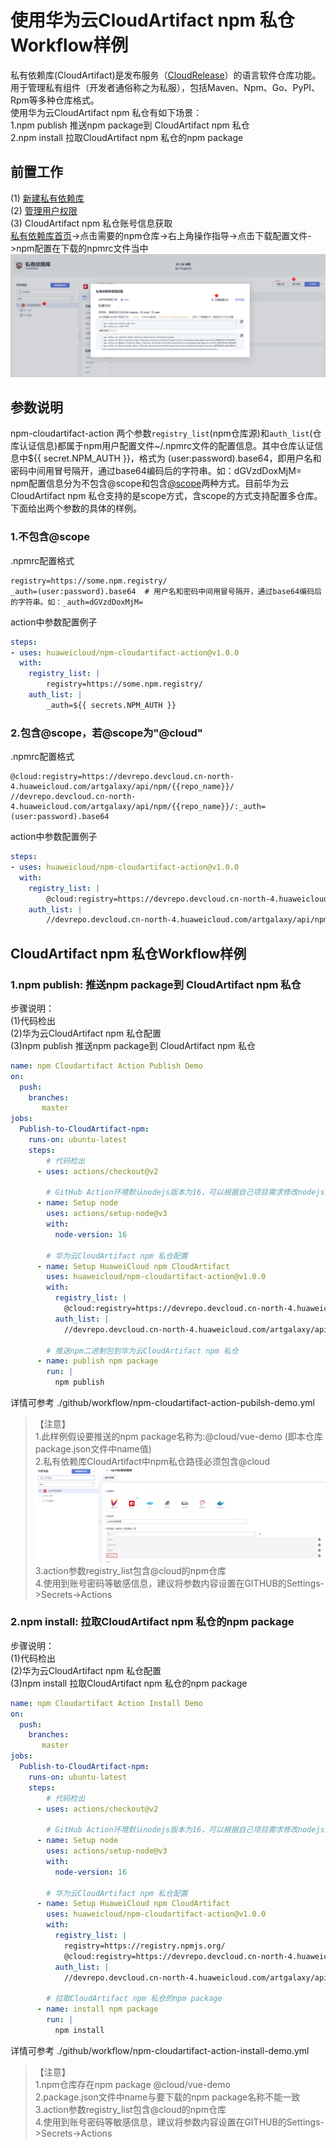 # 使用华为云CloudArtifact npm 私仓Workflow样例
私有依赖库(CloudArtifact)是发布服务（[CloudRelease](https://support.huaweicloud.com/cloudrelease/index.html)）的语言软件仓库功能。用于管理私有组件（开发者通俗称之为私服），包括Maven、Npm、Go、PyPI、Rpm等多种仓库格式。   
使用华为云CloudArtifact npm 私仓有如下场景：  
1.npm publish 推送npm package到 CloudArtifact npm 私仓   
2.npm install 拉取CloudArtifact npm 私仓的npm package 

## **前置工作**
(1) [新建私有依赖库](https://support.huaweicloud.com/usermanual-releaseman/cloudrelease_01_0008.html)  
(2) [管理用户权限](https://support.huaweicloud.com/usermanual-releaseman/cloudrelease_01_0011.html)  
(3) CloudArtifact npm 私仓账号信息获取  
[私有依赖库首页](https://devcloud.cn-north-4.huaweicloud.com/cloudartifact/repository)->点击需要的npm仓库->右上角操作指导->点击下载配置文件->npm配置在下载的npmrc文件当中  
![图一](imgs/npm-config-download.PNG)

## 参数说明
npm-cloudartifact-action 两个参数`registry_list`(npm仓库源)和`auth_list`(仓库认证信息)都属于npm用户配置文件~/.npmrc文件的配置信息。其中仓库认证信息中${{ secret.NPM_AUTH }}，格式为 (user:password).base64，即用户名和密码中间用冒号隔开，通过base64编码后的字符串。如：dGVzdDoxMjM=    
npm配置信息分为不包含@scope和包含[@scope](https://docs.npmjs.com/cli/v6/using-npm/scope)两种方式。目前华为云CloudArtifact npm 私仓支持的是scope方式，含scope的方式支持配置多仓库。下面给出两个参数的具体的样例。  

### 1.不包含@scope
.npmrc配置格式
```
registry=https://some.npm.registry/
_auth=(user:password).base64  # 用户名和密码中间用冒号隔开，通过base64编码后的字符串。如：_auth=dGVzdDoxMjM=
```
action中参数配置例子
```yml
steps:
- uses: huaweicloud/npm-cloudartifact-action@v1.0.0
  with: 
    registry_list: |
        registry=https://some.npm.registry/
    auth_list: |
        _auth=${{ secrets.NPM_AUTH }}
```
### 2.包含@scope，若@scope为"@cloud"
.npmrc配置格式
```
@cloud:registry=https://devrepo.devcloud.cn-north-4.huaweicloud.com/artgalaxy/api/npm/{{repo_name}}/
//devrepo.devcloud.cn-north-4.huaweicloud.com/artgalaxy/api/npm/{{repo_name}}/:_auth=(user:password).base64
```
action中参数配置例子
```yml
steps:
- uses: huaweicloud/npm-cloudartifact-action@v1.0.0
  with: 
    registry_list: |
        @cloud:registry=https://devrepo.devcloud.cn-north-4.huaweicloud.com/artgalaxy/api/npm/{{repo_name}}/
    auth_list: |
        //devrepo.devcloud.cn-north-4.huaweicloud.com/artgalaxy/api/npm/{{repo_name}}/:_auth=${{ secrets.NPM_AUTH }}
```

## **CloudArtifact npm 私仓Workflow样例**
### 1.npm publish: 推送npm package到 CloudArtifact npm 私仓 
步骤说明：  
(1)代码检出   
(2)华为云CloudArtifact npm 私仓配置    
(3)npm publish 推送npm package到 CloudArtifact npm 私仓  
```yaml
name: npm Cloudartifact Action Publish Demo
on:
  push:
    branches:
       master
jobs:
  Publish-to-CloudArtifact-npm:
    runs-on: ubuntu-latest
    steps:
        # 代码检出
      - uses: actions/checkout@v2

        # GitHub Action环境默认nodejs版本为16，可以根据自己项目需求修改nodejs版本
      - name: Setup node
        uses: actions/setup-node@v3
        with:
          node-version: 16

        # 华为云CloudArtifact npm 私仓配置 
      - name: Setup HuaweiCloud npm CloudArtifact
        uses: huaweicloud/npm-cloudartifact-action@v1.0.0
        with: 
          registry_list: |
            @cloud:registry=https://devrepo.devcloud.cn-north-4.huaweicloud.com/artgalaxy/api/npm/{{repo_name}}/
          auth_list: |
            //devrepo.devcloud.cn-north-4.huaweicloud.com/artgalaxy/api/npm/{{repo_name}}/:_auth=${{ secrets.NPM_AUTH }}
            
        # 推送npm二进制包到华为云CloudArtifact npm 私仓
      - name: publish npm package 
        run: |
          npm publish
```   
详情可参考 ./github/workflow/npm-cloudartifact-action-pubilsh-demo.yml
>【注意】  
> 1.此样例假设要推送的npm package名称为:@cloud/vue-demo (即本仓库package.json文件中name值)  
> 2.私有依赖库CloudArtifact中npm私仓路径必须包含@cloud
> ![npm-repo-scope](imgs/npm-repo-scope.PNG)  
> 3.action参数registry_list包含@cloud的npm仓库  
> 4.使用到账号密码等敏感信息，建议将参数内容设置在GITHUB的Settings->Secrets->Actions

### 2.npm install: 拉取CloudArtifact npm 私仓的npm package 
步骤说明：  
(1)代码检出   
(2)华为云CloudArtifact npm 私仓配置    
(3)npm install 拉取CloudArtifact npm 私仓的npm package   
```yaml
name: npm Cloudartifact Action Install Demo
on:
  push:
    branches:
       master
jobs:
  Publish-to-CloudArtifact-npm:
    runs-on: ubuntu-latest
    steps:
        # 代码检出
      - uses: actions/checkout@v2

        # GitHub Action环境默认nodejs版本为16，可以根据自己项目需求修改nodejs版本
      - name: Setup node
        uses: actions/setup-node@v3
        with:
          node-version: 16

        # 华为云CloudArtifact npm 私仓配置 
      - name: Setup HuaweiCloud npm CloudArtifact
        uses: huaweicloud/npm-cloudartifact-action@v1.0.0
        with: 
          registry_list: |
            registry=https://registry.npmjs.org/
            @cloud:registry=https://devrepo.devcloud.cn-north-4.huaweicloud.com/artgalaxy/api/npm/{{repo_name}}/
          auth_list: |
            //devrepo.devcloud.cn-north-4.huaweicloud.com/artgalaxy/api/npm/{{repo_name}}/:_auth=${{ secrets.NPM_AUTH }}
            
        # 拉取CloudArtifact npm 私仓的npm package
      - name: install npm package 
        run: |
          npm install
```
详情可参考 ./github/workflow/npm-cloudartifact-action-install-demo.yml
>【注意】  
> 1.npm仓库存在npm package @cloud/vue-demo   
> 2.package.json文件中name与要下载的npm package名称不能一致  
> 3.action参数registry_list包含@cloud的npm仓库  
> 4.使用到账号密码等敏感信息，建议将参数内容设置在GITHUB的Settings->Secrets->Actions